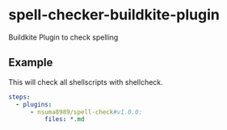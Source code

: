 # spell-checker-buildkite-plugin
Buildkite Plugin to check spelling

## Example

This will check all shellscripts with shellcheck.

```yml
steps:
  - plugins:
      - nsuma8989/spell-check#v1.0.0:
          files: *.md
```
